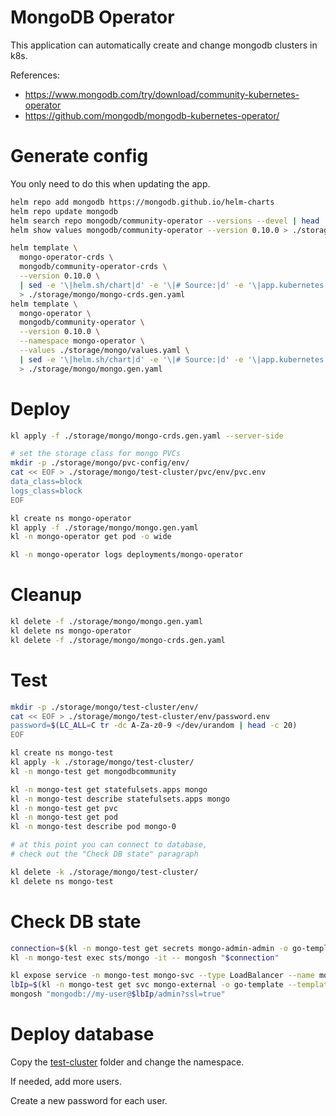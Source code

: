 
# MongoDB Operator

This application can automatically create and change mongodb clusters in k8s.

References:
- https://www.mongodb.com/try/download/community-kubernetes-operator
- https://github.com/mongodb/mongodb-kubernetes-operator/

# Generate config

You only need to do this when updating the app.

```bash
helm repo add mongodb https://mongodb.github.io/helm-charts
helm repo update mongodb
helm search repo mongodb/community-operator --versions --devel | head
helm show values mongodb/community-operator --version 0.10.0 > ./storage/mongo/default-values.yaml
```

```bash
helm template \
  mongo-operator-crds \
  mongodb/community-operator-crds \
  --version 0.10.0 \
  | sed -e '\|helm.sh/chart|d' -e '\|# Source:|d' -e '\|app.kubernetes.io/managed-by|d' -e '\|app.kubernetes.io/instance|d' -e '\|app.kubernetes.io/part-of|d' \
  > ./storage/mongo/mongo-crds.gen.yaml
helm template \
  mongo-operator \
  mongodb/community-operator \
  --version 0.10.0 \
  --namespace mongo-operator \
  --values ./storage/mongo/values.yaml \
  | sed -e '\|helm.sh/chart|d' -e '\|# Source:|d' -e '\|app.kubernetes.io/managed-by|d' -e '\|app.kubernetes.io/instance|d' -e '\|app.kubernetes.io/part-of|d' \
  > ./storage/mongo/mongo.gen.yaml
```

# Deploy

```bash
kl apply -f ./storage/mongo/mongo-crds.gen.yaml --server-side

# set the storage class for mongo PVCs
mkdir -p ./storage/mongo/pvc-config/env/
cat << EOF > ./storage/mongo/test-cluster/pvc/env/pvc.env
data_class=block
logs_class=block
EOF

kl create ns mongo-operator
kl apply -f ./storage/mongo/mongo.gen.yaml
kl -n mongo-operator get pod -o wide

kl -n mongo-operator logs deployments/mongo-operator
```

# Cleanup

```bash
kl delete -f ./storage/mongo/mongo.gen.yaml
kl delete ns mongo-operator
kl delete -f ./storage/mongo/mongo-crds.gen.yaml
```

# Test

```bash
mkdir -p ./storage/mongo/test-cluster/env/
cat << EOF > ./storage/mongo/test-cluster/env/password.env
password=$(LC_ALL=C tr -dc A-Za-z0-9 </dev/urandom | head -c 20)
EOF

kl create ns mongo-test
kl apply -k ./storage/mongo/test-cluster/
kl -n mongo-test get mongodbcommunity

kl -n mongo-test get statefulsets.apps mongo
kl -n mongo-test describe statefulsets.apps mongo
kl -n mongo-test get pvc
kl -n mongo-test get pod
kl -n mongo-test describe pod mongo-0

# at this point you can connect to database,
# check out the "Check DB state" paragraph

kl delete -k ./storage/mongo/test-cluster/
kl delete ns mongo-test
```

# Check DB state

```bash
connection=$(kl -n mongo-test get secrets mongo-admin-admin -o go-template --template '{{ index .data "connectionString.standardSrv" }}' | base64 -d)
kl -n mongo-test exec sts/mongo -it -- mongosh "$connection"

kl expose service -n mongo-test mongo-svc --type LoadBalancer --name mongo-external
lbIp=$(kl -n mongo-test get svc mongo-external -o go-template --template "{{ (index .status.loadBalancer.ingress 0).ip}}")
mongosh "mongodb://my-user@$lbIp/admin?ssl=true"
```

# Deploy database

Copy the [test-cluster](./test-cluster/) folder and change the namespace.

If needed, add more users.

Create a new password for each user.

